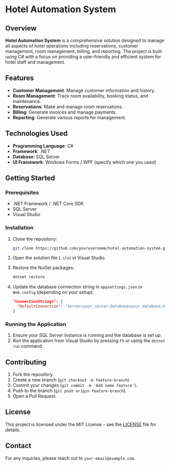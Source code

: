 # Hotel Automation System

## Overview

**Hotel Automation System** is a comprehensive solution designed to manage all aspects of hotel operations including reservations, customer management, room management, billing, and reporting. The project is built using C# with a focus on providing a user-friendly and efficient system for hotel staff and management.

## Features

- **Customer Management**: Manage customer information and history.
- **Room Management**: Track room availability, booking status, and maintenance.
- **Reservations**: Make and manage room reservations.
- **Billing**: Generate invoices and manage payments.
- **Reporting**: Generate various reports for management.

## Technologies Used

- **Programming Language**: C#
- **Framework**: .NET
- **Database**: SQL Server
- **UI Framework**: Windows Forms / WPF (specify which one you used)

## Getting Started

### Prerequisites

- .NET Framework / .NET Core SDK
- SQL Server
- Visual Studio

### Installation

1. Clone the repository:

    ```bash
    git clone https://github.com/yourusername/hotel-automation-system.git
    ```

2. Open the solution file (`.sln`) in Visual Studio.

3. Restore the NuGet packages:

    ```bash
    dotnet restore
    ```

4. Update the database connection string in `appsettings.json` or `Web.config` (depending on your setup):

    ```json
    "ConnectionStrings": {
      "DefaultConnection": "Server=your_server;Database=your_database;User Id=your_username;Password=your_password;"
    }
    ```

### Running the Application

1. Ensure your SQL Server instance is running and the database is set up.
2. Run the application from Visual Studio by pressing `F5` or using the `dotnet run` command.

## Contributing

1. Fork the repository.
2. Create a new branch (`git checkout -b feature-branch`).
3. Commit your changes (`git commit -m 'Add some feature'`).
4. Push to the branch (`git push origin feature-branch`).
5. Open a Pull Request.

## License

This project is licensed under the MIT License - see the [LICENSE](LICENSE) file for details.

## Contact

For any inquiries, please reach out to `your-email@example.com`.
